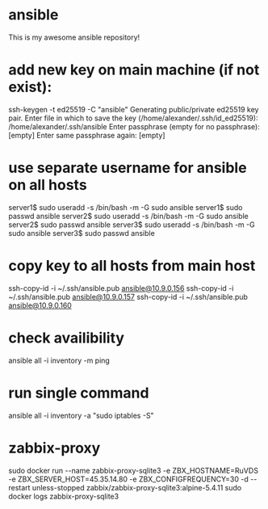 # ansible

This is my awesome ansible repository!

# add new key on main machine (if not exist):
ssh-keygen -t ed25519 -C "ansible"
Generating public/private ed25519 key pair.
Enter file in which to save the key (/home/alexander/.ssh/id_ed25519): /home/alexander/.ssh/ansible
Enter passphrase (empty for no passphrase): [empty]
Enter same passphrase again: [empty]

# use separate username for ansible on all hosts
server1$ sudo useradd -s /bin/bash -m -G sudo ansible
server1$ sudo passwd ansible
server2$ sudo useradd -s /bin/bash -m -G sudo ansible
server2$ sudo passwd ansible
server3$ sudo useradd -s /bin/bash -m -G sudo ansible
server3$ sudo passwd ansible

# copy key to all hosts from main host
ssh-copy-id -i ~/.ssh/ansible.pub ansible@10.9.0.156
ssh-copy-id -i ~/.ssh/ansible.pub ansible@10.9.0.157
ssh-copy-id -i ~/.ssh/ansible.pub ansible@10.9.0.160

# check availibility
ansible all -i inventory -m ping

# run single command 
ansible all -i inventory -a "sudo iptables -S"

# zabbix-proxy
sudo docker run --name zabbix-proxy-sqlite3 -e ZBX_HOSTNAME=RuVDS -e ZBX_SERVER_HOST=45.35.14.80 -e ZBX_CONFIGFREQUENCY=30 -d --restart unless-stopped zabbix/zabbix-proxy-sqlite3:alpine-5.4.11
sudo docker logs zabbix-proxy-sqlite3
